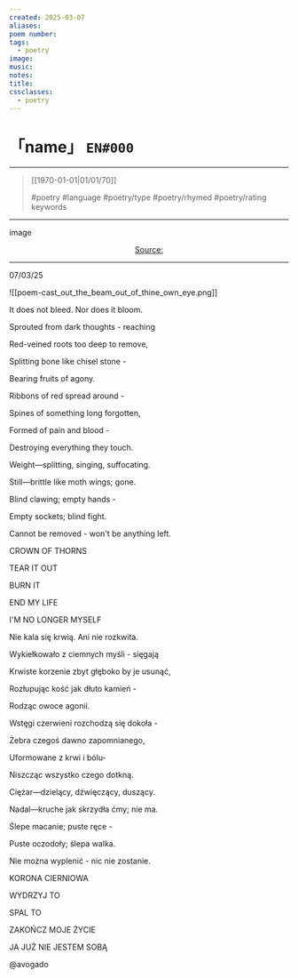 ```yaml
---
created: 2025-03-07
aliases:
poem number:
tags:
  - poetry
image:
music:
notes:
title:
cssclasses:
  - poetry
---
```

# 「name」 `EN#000`

---

> [[1970-01-01|01/01/70]]
>  
> #poetry
> #language
> #poetry/type
> #poetry/rhymed
> #poetry/rating
> keywords

---

image

<center class="img_caption"><a href="https://" class="source-link">Source: </a></center>

---

07/03/25

![[poem-cast_out_the_beam_out_of_thine_own_eye.png]]

It does not bleed. Nor does it bloom.

  
  

Sprouted from dark thoughts - reaching

Red-veined roots too deep to remove,

Splitting bone like chisel stone -

Bearing fruits of agony.

  

Ribbons of red spread around -

Spines of something long forgotten,

Formed of pain and blood -

Destroying everything they touch.

  
  

Weight—splitting, singing, suffocating.

Still—brittle like moth wings; gone.

Blind clawing; empty hands -

Empty sockets; blind fight.

  
  

Cannot be removed - won't be anything left.

  
  

CROWN OF THORNS

TEAR IT OUT

BURN IT

END MY LIFE

I'M NO LONGER MYSELF

  
  
  
  

Nie kala się krwią. Ani nie rozkwita.

  

Wykiełkowało z ciemnych myśli - sięgają

Krwiste korzenie zbyt głęboko by je usunąć,

Rozłupując kość jak dłuto kamień -

Rodząc owoce agonii.

  

Wstęgi czerwieni rozchodzą się dokoła -

Żebra czegoś dawno zapomnianego,

Uformowane z krwi i bólu-

Niszcząc wszystko czego dotkną.

  

Ciężar—dzielący, dźwięczący, duszący.

Nadal—kruche jak skrzydła ćmy; nie ma.

Ślepe macanie; puste ręce -

Puste oczodoły; ślepa walka.

  

Nie można wyplenić - nic nie zostanie.

  

KORONA CIERNIOWA

WYDRZYJ TO

SPAL TO

ZAKOŃCZ MOJE ŻYCIE

JA JUŻ NIE JESTEM SOBĄ

  
  

@avogado